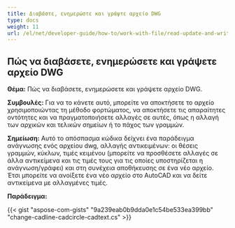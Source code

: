```yaml
---
title: Διαβάστε, ενημερώστε και γράψτε αρχείο DWG
type: docs
weight: 11
url: /el/net/developer-guide/how-to/work-with-file/read-update-and-write-dwg-file/
---
```


## **Πώς να διαβάσετε, ενημερώσετε και γράψετε αρχείο DWG**

**Θέμα:** Πώς να διαβάσετε, ενημερώσετε και γράψετε αρχείο DWG.

**Συμβουλές:** Για να το κάνετε αυτό, μπορείτε να αποκτήσετε το αρχείο χρησιμοποιώντας τη μέθοδο φορτώματος, να αποκτήσετε τις απαραίτητες οντότητες και να πραγματοποιήσετε αλλαγές σε αυτές, όπως η αλλαγή των αρχικών και τελικών σημείων ή το πάχος των γραμμών.

**Σημείωση:** Αυτό το απόσπασμα κώδικα δείχνει ένα παράδειγμα ανάγνωσης ενός αρχείου dwg, αλλαγής αντικειμένων: οι θέσεις γραμμών, κύκλων, τιμές κειμένου (μπορείτε να προσθέσετε αλλαγές σε άλλα αντικείμενα και τις τιμές τους για τις οποίες υποστηρίζεται η ανάγνωση/γράφει) και στη συνέχεια αποθήκευσης σε ένα νέο αρχείο. Έτσι μπορείτε να ανοίξετε ένα νέο αρχείο στο AutoCAD και να δείτε αντικείμενα με αλλαγμένες τιμές.

**Παράδειγμα:**

{{< gist "aspose-com-gists" "9a239eab0b9dda0e1c54be533ea399bb" "change-cadline-cadcircle-cadtext.cs" >}}
